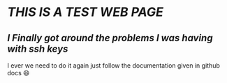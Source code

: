 # ***THIS IS A TEST WEB PAGE***
## *I Finally got around the problems I was having with ssh keys*
I ever we need to do it again just follow the documentation given in github docs 😄